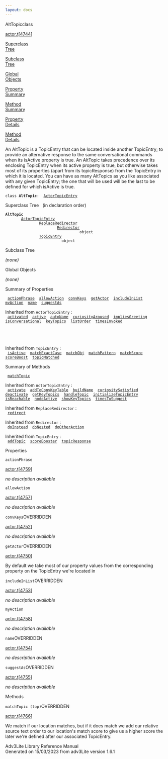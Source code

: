 ```yaml
---
layout: docs
---
```

<span class="title">AltTopic</span><span class="type">class</span>

[actor.t](../file/actor.t.html)\[[4744](../source/actor.t.html#4744)\]

[Superclass  
Tree](#_SuperClassTree_)

[Subclass  
Tree](#_SubClassTree_)

[Global  
Objects](#_ObjectSummary_)

[Property  
Summary](#_PropSummary_)

[Method  
Summary](#_MethodSummary_)

[Property  
Details](#_Properties_)

[Method  
Details](#_Methods_)

<div class="fdesc">

An AltTopic is a TopicEntry that can be located inside another
TopicEntry; to provide an alternative response to the same
conversational commands when its isActive property is true. An AltTopic
takes precedence over its enclosing TopicEntry when its active property
is true, but otherwise takes most of its properties (apart from its
topicResponse) from the TopicEntry in which it is located. You can have
as many AltTopics as you like associated with any given TopicEntry; the
one that will be used will be the last to be defined for which isActive
is true.

`class `**`AltTopic`**` :   `[`ActorTopicEntry`](../object/ActorTopicEntry.html)

</div>

<span id="_SuperClassTree_"></span>

<div class="mjhd">

<span class="hdln">Superclass Tree</span>   (in declaration order)

</div>

**`AltTopic`**  
`         `[`ActorTopicEntry`](../object/ActorTopicEntry.html)  
`                 `[`ReplaceRedirector`](../object/ReplaceRedirector.html)  
`                         `[`Redirector`](../object/Redirector.html)  
`                                 object`  
`                 `[`TopicEntry`](../object/TopicEntry.html)  
`                         object`  
<span id="_SubClassTree_"></span>

<div class="mjhd">

<span class="hdln">Subclass Tree</span>  

</div>

*(none)* <span id="_ObjectSummary_"></span>

<div class="mjhd">

<span class="hdln">Global Objects</span>  

</div>

*(none)* <span id="_PropSummary_"></span>

<div class="mjhd">

<span class="hdln">Summary of Properties</span>  

</div>

` `[`actionPhrase`](#actionPhrase)`  `[`allowAction`](#allowAction)`  `[`convKeys`](#convKeys)`  `[`getActor`](#getActor)`  `[`includeInList`](#includeInList)`  `[`myAction`](#myAction)`  `[`name`](#name)`  `[`suggestAs`](#suggestAs)`  `

Inherited from `ActorTopicEntry` :  
` `[`activated`](../object/ActorTopicEntry.html#activated)`  `[`active`](../object/ActorTopicEntry.html#active)`  `[`autoName`](../object/ActorTopicEntry.html#autoName)`  `[`curiosityAroused`](../object/ActorTopicEntry.html#curiosityAroused)`  `[`impliesGreeting`](../object/ActorTopicEntry.html#impliesGreeting)`  `[`isConversational`](../object/ActorTopicEntry.html#isConversational)`  `[`keyTopics`](../object/ActorTopicEntry.html#keyTopics)`  `[`listOrder`](../object/ActorTopicEntry.html#listOrder)`  `[`timesInvoked`](../object/ActorTopicEntry.html#timesInvoked)`  `

` `

` `

Inherited from `TopicEntry` :  
` `[`isActive`](../object/TopicEntry.html#isActive)`  `[`matchExactCase`](../object/TopicEntry.html#matchExactCase)`  `[`matchObj`](../object/TopicEntry.html#matchObj)`  `[`matchPattern`](../object/TopicEntry.html#matchPattern)`  `[`matchScore`](../object/TopicEntry.html#matchScore)`  `[`scoreBoost`](../object/TopicEntry.html#scoreBoost)`  `[`topicMatched`](../object/TopicEntry.html#topicMatched)`  `

<span id="_MethodSummary_"></span>

<div class="mjhd">

<span class="hdln">Summary of Methods</span>  

</div>

` `[`matchTopic`](#matchTopic)`  `

Inherited from `ActorTopicEntry` :  
` `[`activate`](../object/ActorTopicEntry.html#activate)`  `[`addToConvKeyTable`](../object/ActorTopicEntry.html#addToConvKeyTable)`  `[`buildName`](../object/ActorTopicEntry.html#buildName)`  `[`curiositySatisfied`](../object/ActorTopicEntry.html#curiositySatisfied)`  `[`deactivate`](../object/ActorTopicEntry.html#deactivate)`  `[`getKeyTopics`](../object/ActorTopicEntry.html#getKeyTopics)`  `[`handleTopic`](../object/ActorTopicEntry.html#handleTopic)`  `[`initializeTopicEntry`](../object/ActorTopicEntry.html#initializeTopicEntry)`  `[`isReachable`](../object/ActorTopicEntry.html#isReachable)`  `[`nodeActive`](../object/ActorTopicEntry.html#nodeActive)`  `[`showKeyTopics`](../object/ActorTopicEntry.html#showKeyTopics)`  `[`timesToSuggest`](../object/ActorTopicEntry.html#timesToSuggest)`  `

Inherited from `ReplaceRedirector` :  
` `[`redirect`](../object/ReplaceRedirector.html#redirect)`  `

Inherited from `Redirector` :  
` `[`doInstead`](../object/Redirector.html#doInstead)`  `[`doNested`](../object/Redirector.html#doNested)`  `[`doOtherAction`](../object/Redirector.html#doOtherAction)`  `

Inherited from `TopicEntry` :  
` `[`addTopic`](../object/TopicEntry.html#addTopic)`  `[`scoreBooster`](../object/TopicEntry.html#scoreBooster)`  `[`topicResponse`](../object/TopicEntry.html#topicResponse)`  `

<span id="_Properties_"></span>

<div class="mjhd">

<span class="hdln">Properties</span>  

</div>

<span id="actionPhrase"></span>

`actionPhrase`

[actor.t](../file/actor.t.html)\[[4759](../source/actor.t.html#4759)\]

<div class="desc">

*no description available*

</div>

<span id="allowAction"></span>

`allowAction`

[actor.t](../file/actor.t.html)\[[4757](../source/actor.t.html#4757)\]

<div class="desc">

*no description available*

</div>

<span id="convKeys"></span>

`convKeys`<span class="rem">OVERRIDDEN</span>

[actor.t](../file/actor.t.html)\[[4752](../source/actor.t.html#4752)\]

<div class="desc">

*no description available*

</div>

<span id="getActor"></span>

`getActor`<span class="rem">OVERRIDDEN</span>

[actor.t](../file/actor.t.html)\[[4750](../source/actor.t.html#4750)\]

<div class="desc">

By default we take most of our property values from the corresponding
property on the TopicEntry we're located in

</div>

<span id="includeInList"></span>

`includeInList`<span class="rem">OVERRIDDEN</span>

[actor.t](../file/actor.t.html)\[[4753](../source/actor.t.html#4753)\]

<div class="desc">

*no description available*

</div>

<span id="myAction"></span>

`myAction`

[actor.t](../file/actor.t.html)\[[4758](../source/actor.t.html#4758)\]

<div class="desc">

*no description available*

</div>

<span id="name"></span>

`name`<span class="rem">OVERRIDDEN</span>

[actor.t](../file/actor.t.html)\[[4754](../source/actor.t.html#4754)\]

<div class="desc">

*no description available*

</div>

<span id="suggestAs"></span>

`suggestAs`<span class="rem">OVERRIDDEN</span>

[actor.t](../file/actor.t.html)\[[4755](../source/actor.t.html#4755)\]

<div class="desc">

*no description available*

</div>

<span id="_Methods_"></span>

<div class="mjhd">

<span class="hdln">Methods</span>  

</div>

<span id="matchTopic"></span>

`matchTopic (top)`<span class="rem">OVERRIDDEN</span>

[actor.t](../file/actor.t.html)\[[4766](../source/actor.t.html#4766)\]

<div class="desc">

We match if our location matches, but if it does match we add our
relative source text order to our location's match score to give us a
higher score the later we're defined after our associated TopicEntry.

</div>

<div class="ftr">

Adv3Lite Library Reference Manual  
Generated on 15/03/2023 from adv3Lite version 1.6.1

</div>
